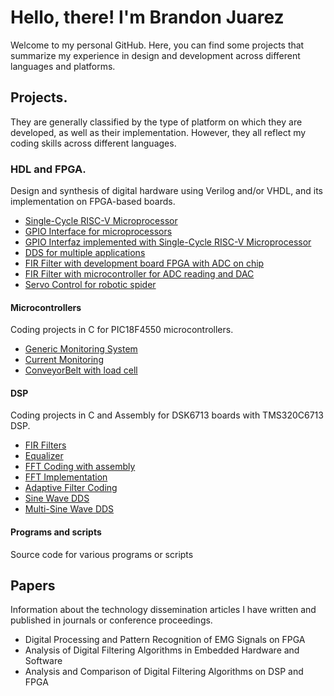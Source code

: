 # Hello, there! I'm Brandon Juarez
Welcome to my personal GitHub. Here, you can find some projects that summarize my experience in design and development across different languages and platforms.

## Projects. 
They are generally classified by the type of platform on which they are developed, as well as their implementation. However, they all reflect my coding skills across different languages.
### HDL and FPGA.
Design and synthesis of digital hardware using Verilog and/or VHDL, and its implementation on FPGA-based boards.
* [Single-Cycle RISC-V Microprocessor](https://github.com/JBrandonMJuarez/RISC-V-SingleCycleCore)
* [GPIO Interface for microprocessors](https://github.com/JBrandonMJuarez/IOInterfaz)
* [GPIO Interfaz implemented with Single-Cycle RISC-V Microprocessor](https://github.com/JBrandonMJuarez/RISCV-SingleCycle-IOInterfaz)
* [DDS for multiple applications](https://github.com/JBrandonMJuarez/DDS-FPGA)
* [FIR Filter with development board FPGA with ADC on chip](https://github.com/JBrandonMJuarez/FIR-ADC)
* [FIR Filter with microcontroller for ADC reading and DAC](https://github.com/JBrandonMJuarez/FIR-FPGA-MICRO)
* [Servo Control for robotic spider](https://github.com/JBrandonMJuarez/Servo-Ctrl)
#### Microcontrollers
Coding projects in C for PIC18F4550 microcontrollers.
* [Generic Monitoring System](https://github.com/JBrandonMJuarez/GenericMonitoringSystem)
* [Current Monitoring](https://github.com/JBrandonMJuarez/CurrentMonitoring)
* [ConveyorBelt with load cell](https://github.com/JBrandonMJuarez/ConveyorBelt-LoadCell)
#### DSP
Coding projects in C and Assembly for DSK6713 boards with TMS320C6713 DSP.
* [FIR Filters](https://github.com/JBrandonMJuarez/FIR-FiltersBank)
* [Equalizer](https://github.com/JBrandonMJuarez/Equalizer-DSK6713)
* [FFT Coding with assembly](https://github.com/JBrandonMJuarez/FFT-ASM-DSK6713)
* [FFT Implementation](https://github.com/JBrandonMJuarez/FFT-Implementation)
* [Adaptive Filter Coding](https://github.com/JBrandonMJuarez/AdaptativeFilter-DSK6713)
* [Sine Wave DDS](https://github.com/JBrandonMJuarez/SinDDS-DSK6713)
* [Multi-Sine Wave DDS](https://github.com/JBrandonMJuarez/DDS-Multisin-DSK6713)
#### Programs and scripts
Source code for various programs or scripts
## Papers
Information about the technology dissemination articles I have written and published in journals or conference proceedings.
  * Digital Processing and Pattern Recognition of EMG Signals on FPGA
  * Analysis of Digital Filtering Algorithms in Embedded Hardware and Software
  * Analysis and Comparison of Digital Filtering Algorithms on DSP and FPGA



<!--
**JBrandonMJuarez/JBrandonMJuarez** is a ✨ _special_ ✨ repository because its `README.md` (this file) appears on your GitHub profile.

Here are some ideas to get you started:

- 🔭 I’m currently working on ...
- 🌱 I’m currently learning ...
- 👯 I’m looking to collaborate on ...
- 🤔 I’m looking for help with ...
- 💬 Ask me about ...
- 📫 How to reach me: ...
- 😄 Pronouns: ...
- ⚡ Fun fact: ...
-->

